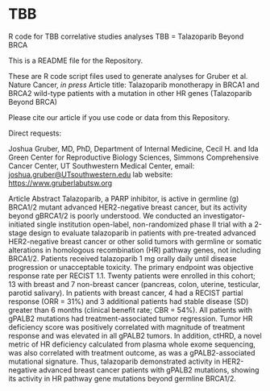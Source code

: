 # TBB
R code for TBB correlative studies analyses
TBB = Talazoparib Beyond BRCA

This is a README file for the Repository. 

These are R code script files used to generate analyses for Gruber et al. Nature Cancer, _in press_ 
Article title: Talazoparib monotherapy in BRCA1 and BRCA2 wild-type patients with a mutation in other HR genes (Talazoparib Beyond BRCA)

Please cite our article if you use code or data from this Repository.  

Direct requests:

Joshua Gruber, MD, PhD,
Department of Internal Medicine,
Cecil H. and Ida Green Center for Reproductive Biology Sciences,
Simmons Comprehensive Cancer Center,
UT Southwestern Medical Center,
email: joshua.gruber@UTsouthwestern.edu
lab website: https://www.gruberlabutsw.org

Article Abstract
Talazoparib, a PARP inhibitor, is active in germline (g) BRCA1/2 mutant advanced HER2-negative breast cancer, but its activity beyond gBRCA1/2 is poorly understood. We conducted an investigator-initiated single institution open-label, non-randomized phase II trial with a 2-stage design to evaluate talazoparib in patients with pre-treated advanced HER2-negative breast cancer or other solid tumors with germline or somatic alterations in homologous recombination (HR) pathway genes, not including BRCA1/2. Patients received talazoparib 1 mg orally daily until disease progression or unacceptable toxicity. The primary endpoint was objective response rate per RECIST 1.1. Twenty patients were enrolled in this cohort; 13 with breast and 7 non-breast cancer (pancreas, colon, uterine, testicular, parotid salivary). In patients with breast cancer, 4 had a RECIST partial response (ORR = 31%) and 3 additional patients had stable disease (SD) greater than 6 months (clinical benefit rate; CBR = 54%). All patients with gPALB2 mutations had treatment-associated tumor regression. Tumor HR deficiency score was positively correlated with magnitude of treatment response and was elevated in all gPALB2 tumors. In addition, ctHRD, a novel metric of HR deficiency calculated from plasma whole exome sequencing, was also correlated with treatment outcome, as was a gPALB2-associated mutational signature. Thus, talazoparib demonstrated activity in HER2-negative advanced breast cancer patients with gPALB2 mutations, showing its activity in HR pathway gene mutations beyond germline BRCA1/2. 

